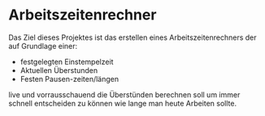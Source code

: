 # Arbeitszeitenrechner

Das Ziel dieses Projektes ist das erstellen eines Arbeitszeitenrechners der auf Grundlage einer:
- festgelegten Einstempelzeit
- Aktuellen Überstunden
- Festen Pausen-zeiten/längen

live und vorrausschauend die Überstünden berechnen soll um immer schnell entscheiden zu können wie lange man heute Arbeiten sollte.
